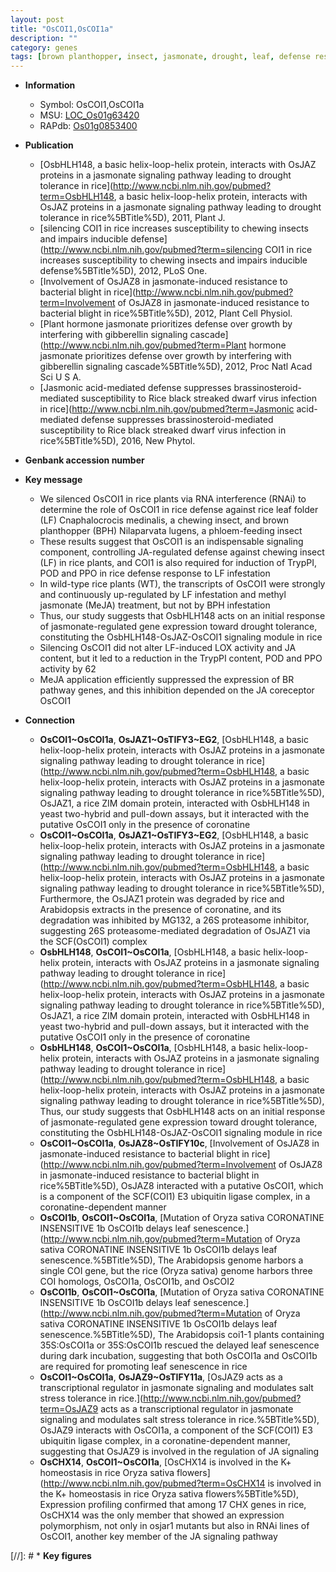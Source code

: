 ```yaml
---
layout: post
title: "OsCOI1,OsCOI1a"
description: ""
category: genes
tags: [brown planthopper, insect, jasmonate, drought, leaf, defense response, defense,  ja , drought tolerance,  BR , JA]
---
```


* **Information**  
    + Symbol: OsCOI1,OsCOI1a  
    + MSU: [LOC_Os01g63420](http://rice.plantbiology.msu.edu/cgi-bin/ORF_infopage.cgi?orf=LOC_Os01g63420)  
    + RAPdb: [Os01g0853400](http://rapdb.dna.affrc.go.jp/viewer/gbrowse_details/irgsp1?name=Os01g0853400)  

* **Publication**  
    + [OsbHLH148, a basic helix-loop-helix protein, interacts with OsJAZ proteins in a jasmonate signaling pathway leading to drought tolerance in rice](http://www.ncbi.nlm.nih.gov/pubmed?term=OsbHLH148, a basic helix-loop-helix protein, interacts with OsJAZ proteins in a jasmonate signaling pathway leading to drought tolerance in rice%5BTitle%5D), 2011, Plant J.
    + [silencing COI1 in rice increases susceptibility to chewing insects and impairs inducible defense](http://www.ncbi.nlm.nih.gov/pubmed?term=silencing COI1 in rice increases susceptibility to chewing insects and impairs inducible defense%5BTitle%5D), 2012, PLoS One.
    + [Involvement of OsJAZ8 in jasmonate-induced resistance to bacterial blight in rice](http://www.ncbi.nlm.nih.gov/pubmed?term=Involvement of OsJAZ8 in jasmonate-induced resistance to bacterial blight in rice%5BTitle%5D), 2012, Plant Cell Physiol.
    + [Plant hormone jasmonate prioritizes defense over growth by interfering with gibberellin signaling cascade](http://www.ncbi.nlm.nih.gov/pubmed?term=Plant hormone jasmonate prioritizes defense over growth by interfering with gibberellin signaling cascade%5BTitle%5D), 2012, Proc Natl Acad Sci U S A.
    + [Jasmonic acid-mediated defense suppresses brassinosteroid-mediated susceptibility to Rice black streaked dwarf virus infection in rice](http://www.ncbi.nlm.nih.gov/pubmed?term=Jasmonic acid-mediated defense suppresses brassinosteroid-mediated susceptibility to Rice black streaked dwarf virus infection in rice%5BTitle%5D), 2016, New Phytol.

* **Genbank accession number**  

* **Key message**  
    + We silenced OsCOI1 in rice plants via RNA interference (RNAi) to determine the role of OsCOI1 in rice defense against rice leaf folder (LF) Cnaphalocrocis medinalis, a chewing insect, and brown planthopper (BPH) Nilaparvata lugens, a phloem-feeding insect
    + These results suggest that OsCOI1 is an indispensable signaling component, controlling JA-regulated defense against chewing insect (LF) in rice plants, and COI1 is also required for induction of TrypPI, POD and PPO in rice defense response to LF infestation
    + In wild-type rice plants (WT), the transcripts of OsCOI1 were strongly and continuously up-regulated by LF infestation and methyl jasmonate (MeJA) treatment, but not by BPH infestation
    + Thus, our study suggests that OsbHLH148 acts on an initial response of jasmonate-regulated gene expression toward drought tolerance, constituting the OsbHLH148-OsJAZ-OsCOI1 signaling module in rice
    + Silencing OsCOI1 did not alter LF-induced LOX activity and JA content, but it led to a reduction in the TrypPI content, POD and PPO activity by 62
    + MeJA application efficiently suppressed the expression of BR pathway genes, and this inhibition depended on the JA coreceptor OsCOI1

* **Connection**  
    + __OsCOI1~OsCOI1a__, __OsJAZ1~OsTIFY3~EG2__, [OsbHLH148, a basic helix-loop-helix protein, interacts with OsJAZ proteins in a jasmonate signaling pathway leading to drought tolerance in rice](http://www.ncbi.nlm.nih.gov/pubmed?term=OsbHLH148, a basic helix-loop-helix protein, interacts with OsJAZ proteins in a jasmonate signaling pathway leading to drought tolerance in rice%5BTitle%5D), OsJAZ1, a rice ZIM domain protein, interacted with OsbHLH148 in yeast two-hybrid and pull-down assays, but it interacted with the putative OsCOI1 only in the presence of coronatine
    + __OsCOI1~OsCOI1a__, __OsJAZ1~OsTIFY3~EG2__, [OsbHLH148, a basic helix-loop-helix protein, interacts with OsJAZ proteins in a jasmonate signaling pathway leading to drought tolerance in rice](http://www.ncbi.nlm.nih.gov/pubmed?term=OsbHLH148, a basic helix-loop-helix protein, interacts with OsJAZ proteins in a jasmonate signaling pathway leading to drought tolerance in rice%5BTitle%5D), Furthermore, the OsJAZ1 protein was degraded by rice and Arabidopsis extracts in the presence of coronatine, and its degradation was inhibited by MG132, a 26S proteasome inhibitor, suggesting 26S proteasome-mediated degradation of OsJAZ1 via the SCF(OsCOI1) complex
    + __OsbHLH148__, __OsCOI1~OsCOI1a__, [OsbHLH148, a basic helix-loop-helix protein, interacts with OsJAZ proteins in a jasmonate signaling pathway leading to drought tolerance in rice](http://www.ncbi.nlm.nih.gov/pubmed?term=OsbHLH148, a basic helix-loop-helix protein, interacts with OsJAZ proteins in a jasmonate signaling pathway leading to drought tolerance in rice%5BTitle%5D), OsJAZ1, a rice ZIM domain protein, interacted with OsbHLH148 in yeast two-hybrid and pull-down assays, but it interacted with the putative OsCOI1 only in the presence of coronatine
    + __OsbHLH148__, __OsCOI1~OsCOI1a__, [OsbHLH148, a basic helix-loop-helix protein, interacts with OsJAZ proteins in a jasmonate signaling pathway leading to drought tolerance in rice](http://www.ncbi.nlm.nih.gov/pubmed?term=OsbHLH148, a basic helix-loop-helix protein, interacts with OsJAZ proteins in a jasmonate signaling pathway leading to drought tolerance in rice%5BTitle%5D), Thus, our study suggests that OsbHLH148 acts on an initial response of jasmonate-regulated gene expression toward drought tolerance, constituting the OsbHLH148-OsJAZ-OsCOI1 signaling module in rice
    + __OsCOI1~OsCOI1a__, __OsJAZ8~OsTIFY10c__, [Involvement of OsJAZ8 in jasmonate-induced resistance to bacterial blight in rice](http://www.ncbi.nlm.nih.gov/pubmed?term=Involvement of OsJAZ8 in jasmonate-induced resistance to bacterial blight in rice%5BTitle%5D), OsJAZ8 interacted with a putative OsCOI1, which is a component of the SCF(COI1) E3 ubiquitin ligase complex, in a coronatine-dependent manner
    + __OsCOI1b__, __OsCOI1~OsCOI1a__, [Mutation of Oryza sativa CORONATINE INSENSITIVE 1b OsCOI1b delays leaf senescence.](http://www.ncbi.nlm.nih.gov/pubmed?term=Mutation of Oryza sativa CORONATINE INSENSITIVE 1b OsCOI1b delays leaf senescence.%5BTitle%5D), The Arabidopsis genome harbors a single COI gene, but the rice (Oryza sativa) genome harbors three COI homologs, OsCOI1a, OsCOI1b, and OsCOI2
    + __OsCOI1b__, __OsCOI1~OsCOI1a__, [Mutation of Oryza sativa CORONATINE INSENSITIVE 1b OsCOI1b delays leaf senescence.](http://www.ncbi.nlm.nih.gov/pubmed?term=Mutation of Oryza sativa CORONATINE INSENSITIVE 1b OsCOI1b delays leaf senescence.%5BTitle%5D), The Arabidopsis coi1-1 plants containing 35S:OsCOI1a or 35S:OsCOI1b rescued the delayed leaf senescence during dark incubation, suggesting that both OsCOI1a and OsCOI1b are required for promoting leaf senescence in rice
    + __OsCOI1~OsCOI1a__, __OsJAZ9~OsTIFY11a__, [OsJAZ9 acts as a transcriptional regulator in jasmonate signaling and modulates salt stress tolerance in rice.](http://www.ncbi.nlm.nih.gov/pubmed?term=OsJAZ9 acts as a transcriptional regulator in jasmonate signaling and modulates salt stress tolerance in rice.%5BTitle%5D), OsJAZ9 interacts with OsCOI1a, a component of the SCF(COI1) E3 ubiquitin ligase complex, in a coronatine-dependent manner, suggesting that OsJAZ9 is involved in the regulation of JA signaling
    + __OsCHX14__, __OsCOI1~OsCOI1a__, [OsCHX14 is involved in the K+ homeostasis in rice Oryza sativa flowers](http://www.ncbi.nlm.nih.gov/pubmed?term=OsCHX14 is involved in the K+ homeostasis in rice Oryza sativa flowers%5BTitle%5D), Expression profiling confirmed that among 17 CHX genes in rice, OsCHX14 was the only member that showed an expression polymorphism, not only in osjar1 mutants but also in RNAi lines of OsCOI1, another key member of the JA signaling pathway

[//]: # * **Key figures**  


